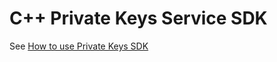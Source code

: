 # C++ Private Keys Service SDK

See [How to use Private Keys SDK](https://github.com/VirgilSecurity/virgil-sdk-cpp/blob/develop/examples/PRIVATE_KEYS_SERVICE.md)
